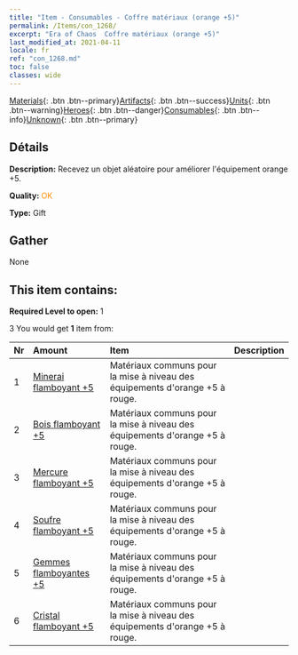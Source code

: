 ```yaml
---
title: "Item - Consumables - Coffre matériaux (orange +5)"
permalink: /Items/con_1268/
excerpt: "Era of Chaos  Coffre matériaux (orange +5)"
last_modified_at: 2021-04-11
locale: fr
ref: "con_1268.md"
toc: false
classes: wide
---
```

 [Materials](/fr/Items/){: .btn .btn--primary}[Artifacts](/fr/Items/Artifacts/){: .btn .btn--success}[Units](/fr/Items/Units/){: .btn .btn--warning}[Heroes](/fr/Items/Heroes/){: .btn .btn--danger}[Consumables](/fr/Items/Consumables/){: .btn .btn--info}[Unknown](/fr/Items/Unknown/){: .btn .btn--primary}

## Détails
 **Description:** Recevez un objet aléatoire pour améliorer l'équipement orange +5.

 **Quality:** <span style="color: #FF8C00">OK</span>

 **Type:** Gift

## Gather

  None

## This item contains:

 **Required Level to open:** 1

 3 You would get **1** item  from:

  | Nr | Amount |     Item    | Description |
  |:---|:-------|:------------|:-----------:|
  | 1 | [Minerai flamboyant +5](/fr/Items/mat_96/) | Matériaux communs pour la mise à niveau des équipements d'orange +5 à rouge. | 
  | 2 | [Bois flamboyant +5](/fr/Items/mat_97/) | Matériaux communs pour la mise à niveau des équipements d'orange +5 à rouge. | 
  | 3 | [Mercure flamboyant +5](/fr/Items/mat_98/) | Matériaux communs pour la mise à niveau des équipements d'orange +5 à rouge. | 
  | 4 | [Soufre flamboyant +5](/fr/Items/mat_99/) | Matériaux communs pour la mise à niveau des équipements d'orange +5 à rouge. | 
  | 5 | [Gemmes flamboyantes +5](/fr/Items/mat_100/) | Matériaux communs pour la mise à niveau des équipements d'orange +5 à rouge. | 
  | 6 | [Cristal flamboyant +5](/fr/Items/mat_101/) | Matériaux communs pour la mise à niveau des équipements d'orange +5 à rouge. | 
